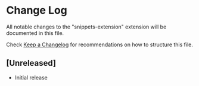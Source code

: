 # Change Log

All notable changes to the "snippets-extension" extension will be documented in this file.

Check [Keep a Changelog](http://keepachangelog.com/) for recommendations on how to structure this file.

## [Unreleased]

- Initial release